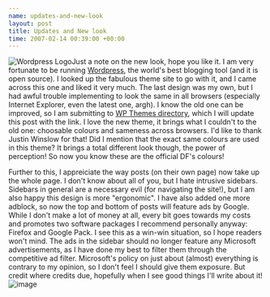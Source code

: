 ```yaml
--- 
name: updates-and-new-look 
layout: post 
title: Updates and New look
time: 2007-02-14 00:39:00 +00:00 
--- 
```


![Wordpress
Logo](http://img164.imageshack.us/img164/9038/wordpresslogoxv7.jpg "Wordpress Logo")Just
a note on the new look, hope you like it. I am very fortunate to be
running
[Wordpress](http://wordpress.org/ "Wordpress Blogging Software"), the
world's best blogging tool (and it is open source). I looked up the
fabulous theme site to go with it, and I came across this one and liked
it very much. The last design was my own, but I had awful trouble
implementing to look the same in all browsers (especially Internet
Explorer, even the latest one, argh). I know the old one can be
improved, so I am submitting to [WP Themes
directory](http://themes.wordpress.net/ "Wordpress Themes"), which I
will update this post with the link. I love the new theme, it brings
what I couldn't to the old one: choosable colours and sameness across
browsers. I'd like to thank Justin Winslow for that! Did I mention that
the exact same colours are used in this theme? It brings a total
different look though, the power of perception! So now you know these
are the official DF's colours!  
  
  
  
Further to this, I appreiciate the way posts (on their own page) now
take up the whole page. I don't know about all of you, but I hate
intrusive sidebars. Sidebars in general are a necessary evil (for
navigating the site!), but I am also happy this design is more
"ergonomic". I have also added one more adblock, so now the top and
bottom of posts will feature ads by Google. While I don't make a lot of
money at all, every bit goes towards my costs and promotes two software
packages I recommend personally anyway: Firefox and Google Pack. I see
this as a win-win situation, so I hope readers won't mind. The ads in
the sidebar should no longer feature any Microsoft advertisements, as I
have done my best to filter them through the competitive ad filter.
Microsoft's policy on just about (almost) everything is contrary to my
opinion, so I don't feel I should give them exposure. But credit where
credits due, hopefully when I see good things I'll write about it!
![image](https://blogger.googleusercontent.com/tracker/7231752728434532377-8577781771672051563?l=neil.grogan.ie)
